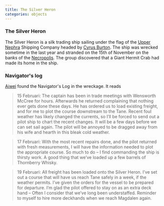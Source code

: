 ```yaml
---
title: The Silver Heron
categories: objects
---
```


### The Silver Heron

The Silver Heron is a silk trading ship sailing under the flag of the [Upper Nephra](UpperNephra) Shipping Company headed by [Cyrus Burton](CyrusBurton). The ship was wrecked sometime in the last year and stranded on the 15th of November on the banks of the [Necropolis](Necropolis). The group discovered that a Giant Hermit Crab had made its home in the ship.

### Navigator's log

[Aiwei](AiweiLuTen) found the Navigator's Log in the wreckage. It reads 

> 15 Februari: The captain has been in trade meetings with Wensworth McCree for hours. Afterwards he returned complaining that nothing ever gets done these days. He has ordered us to load existing freight, and for me to plot the course downstream to the Tane. Recent foul weather has likely changed the currents, so I’ll be forced to send out a pilot ship to chart the recent changes. It will be a few days before we can set sail again. The pilot will be annoyed to be dragged away from his wife and hearth in this bleak cold weather.

> 17 Februari: With the most recent repairs done, and the pilot returned with fresh measurements, I will have the information needed to plot the appropriate course. So much to do – I find commanding the ship is thirsty work. A good thing that we’ve loaded up a few barrels of Thornberry Whisky.

> 19 Februari: All freight has been loaded onto the Silver Heron. I’ve set out a course that will have us reach Tane safely in a week, if the weather permits. I’ve given the orders for the vessel to be prepared for departure. I’m glad the pilot offered to stay on as an extra deck hand – Often I consider that we’ve long been understaffed. Reminder to myself to hire more deckhands when we reach Magdalen again.
